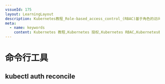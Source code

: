 ```yaml
---
vssueId: 175
layout: LearningLayout
description: Kubernetes教程_Role-based_access_control_(RBAC)基于角色的访问控制_是Kubernetes中支持的一种授权方式。使用rbac.authorization.k8s.io_API来驱动授权决策_允许管理员通过该API动态配置授权策略。
meta:
  - name: keywords
    content: Kubernetes 教程,Kubernetes 授权,Kubernetes RBAC,Kubernetes权限
---
```


# 命令行工具

<AdSenseTitle/>


## kubectl auth reconcile
